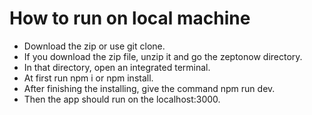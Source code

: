 # How to run on local machine
- Download the zip or use git clone.
- If you download the zip file, unzip it and go the zeptonow directory.
- In that directory, open an integrated terminal.
- At first run npm i or npm install.
- After finishing the installing, give the command npm run dev.
- Then the app should run on the localhost:3000.